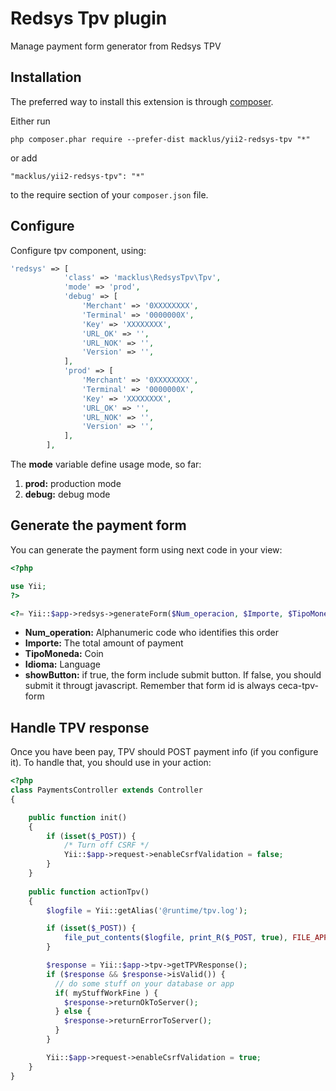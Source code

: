 Redsys Tpv plugin
===============
Manage payment form generator from Redsys TPV

Installation
------------

The preferred way to install this extension is through [composer](http://getcomposer.org/download/).

Either run

```
php composer.phar require --prefer-dist macklus/yii2-redsys-tpv "*"
```

or add

```
"macklus/yii2-redsys-tpv": "*"
```

to the require section of your `composer.json` file.


Configure
---------

Configure tpv component, using:

```php
'redsys' => [
            'class' => 'macklus\RedsysTpv\Tpv',
            'mode' => 'prod',
            'debug' => [
                'Merchant' => '0XXXXXXXX',
                'Terminal' => '0000000X',
                'Key' => 'XXXXXXXX',
                'URL_OK' => '',
                'URL_NOK' => '',
				'Version' => '',
            ],
            'prod' => [
                'Merchant' => '0XXXXXXXX',
                'Terminal' => '0000000X',
                'Key' => 'XXXXXXXX',
                'URL_OK' => '',
                'URL_NOK' => '',
				'Version' => '',
            ],
        ],
```

The **mode** variable define usage mode, so far:

1. **prod:** production mode
2. **debug:** debug mode

Generate the payment form
-------------------------

You can generate the payment form using next code in your view:

```php
<?php

use Yii;
?>

<?= Yii::$app->redsys->generateForm($Num_operacion, $Importe, $TipoMoneda = 978, $idioma = 1, $showButton = true) ?>
```

* **Num_operation:** Alphanumeric code who identifies this order
* **Importe:** The total amount of payment
* **TipoMoneda:** Coin
* **Idioma:** Language
* **showButton:** if true, the form include submit button. If false, you should submit it througt javascript. Remember that form id is always ceca-tpv-form

Handle TPV response
-------------------

Once you have been pay, TPV should POST payment info (if you configure it). To handle that, you should use in your action:

```php
<?php
class PaymentsController extends Controller
{

    public function init()
    {
        if (isset($_POST)) {
            /* Turn off CSRF */
            Yii::$app->request->enableCsrfValidation = false;
        }
    }
    
    public function actionTpv()
    {
        $logfile = Yii::getAlias('@runtime/tpv.log');

        if (isset($_POST)) {
            file_put_contents($logfile, print_R($_POST, true), FILE_APPEND);
        }

        $response = Yii::$app->tpv->getTPVResponse();
        if ($response && $response->isValid()) {
          // do some stuff on your database or app
          if( myStuffWorkFine ) {
            $response->returnOkToServer();
          } else {
            $response->returnErrorToServer();
          }
        }

        Yii::$app->request->enableCsrfValidation = true;
    }
}

```
